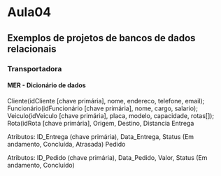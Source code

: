 # Aula04
## Exemplos de projetos de bancos de dados relacionais
### Transportadora
#### MER - Dicionário de dados
Cliente(idCliente [chave primária], nome, endereco, telefone, email);
Funcionário(idFuncionário [chave primária], nome, cargo, salario);
Veiculo(idVeiculo [chave primária], placa, modelo, capacidade, rotas[]);
Rota(idRota [chave primária], Origem, Destino, Distancia
Entrega

Atributos: ID_Entrega (chave primária), Data_Entrega, Status (Em andamento, Concluída, Atrasada)
Pedido

Atributos: ID_Pedido (chave primária), Data_Pedido, Valor, Status (Em andamento, Concluído)